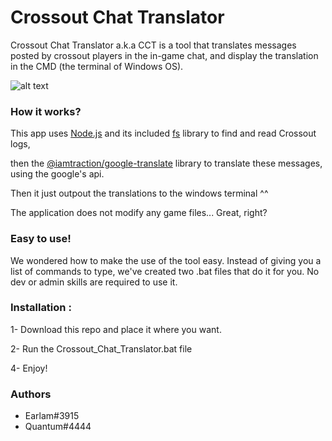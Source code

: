 # Crossout Chat Translator

Crossout Chat Translator a.k.a CCT is a tool that translates messages posted by crossout players in the in-game chat, and display the translation in the CMD (the terminal of Windows OS).

![alt text](https://www.aht.li/3729172/cct.png)


### How it works?

This app uses [Node.js](https://nodejs.org) and its included [fs](https://nodejs.org/dist/latest-v16.x/docs/api/fs.html) library to find and read Crossout logs,

then the [@iamtraction/google-translate](https://github.com/iamtraction/google-translate) library to translate these messages, using the google's api. 

Then it just outpout the translations to the windows terminal ^^

The application does not modify any game files... Great, right?


### Easy to use!
We wondered how to make the use of the tool easy. Instead of giving you a list of commands to type, we've created two .bat files that do it for you. No dev or admin skills are required to use it.


### Installation :

1- Download this repo and place it where you want.

2- Run the Crossout_Chat_Translator.bat file

4- Enjoy!


### Authors

- Earlam#3915
- Quantum#4444
